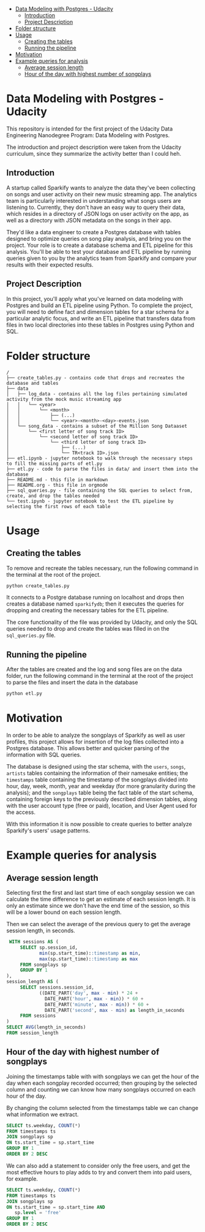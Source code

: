 - [Data Modeling with Postgres - Udacity](#orgef10cbf)
  - [Introduction](#org0461a83)
  - [Project Description](#orga82479d)
- [Folder structure](#orga1f09a9)
- [Usage](#orgde76376)
  - [Creating the tables](#orgb21f108)
  - [Running the pipeline](#org1415ac6)
- [Motivation](#orgb05d89d)
- [Example queries for analysis](#org08d8dc3)
  - [Average session length](#orge0467aa)
  - [Hour of the day with highest number of songplays](#orge29bb42)


<a id="orgef10cbf"></a>

# Data Modeling with Postgres - Udacity

This repository is intended for the first project of the Udacity Data Engineering Nanodegree Program: Data Modeling with Postgres.

The introduction and project description were taken from the Udacity curriculum, since they summarize the activity better than I could heh.


<a id="org0461a83"></a>

## Introduction

A startup called Sparkify wants to analyze the data they've been collecting on songs and user activity on their new music streaming app. The analytics team is particularly interested in understanding what songs users are listening to. Currently, they don't have an easy way to query their data, which resides in a directory of JSON logs on user activity on the app, as well as a directory with JSON metadata on the songs in their app.

They'd like a data engineer to create a Postgres database with tables designed to optimize queries on song play analysis, and bring you on the project. Your role is to create a database schema and ETL pipeline for this analysis. You'll be able to test your database and ETL pipeline by running queries given to you by the analytics team from Sparkify and compare your results with their expected results.


<a id="orga82479d"></a>

## Project Description

In this project, you'll apply what you've learned on data modeling with Postgres and build an ETL pipeline using Python. To complete the project, you will need to define fact and dimension tables for a star schema for a particular analytic focus, and write an ETL pipeline that transfers data from files in two local directories into these tables in Postgres using Python and SQL.


<a id="orga1f09a9"></a>

# Folder structure

```
/
├── create_tables.py - contains code that drops and recreates the database and tables
├── data
│   ├── log_data - contains all the log files pertaining simulated activity from the mock music streaming app
│   │   └── <year>
│   │       └── <month>
│   │           ├── (...)
│   │           └── <year>-<month>-<day>-events.json
│   └── song_data - contains a subset of the Million Song Dataaset
│       └── <first letter of song track ID>
│           └── <second letter of song track ID>
│               └── <third letter of song track ID>
│                   ├── (...)
│                   └── TR<track ID>.json
├── etl.ipynb - jupyter notebook to walk through the necessary steps to fill the missing parts of etl.py
├── etl.py - code to parse the files in data/ and insert them into the database
├── README.md - this file in markdown
├── README.org - this file in orgmode
├── sql_queries.py - file containing the SQL queries to select from, create, and drop the tables needed
└── test.ipynb - jupyter notebook to test the ETL pipeline by selecting the first rows of each table
```


<a id="orgde76376"></a>

# Usage


<a id="orgb21f108"></a>

## Creating the tables

To remove and recreate the tables necessary, run the following command in the terminal at the root of the project.

```bash
python create_tables.py
```

It connects to a Postgre database running on localhost and drops then creates a database named `sparkifydb`; then it executes the queries for dropping and creating the necessary tables for the ETL pipeline.

The core functionality of the file was provided by Udacity, and only the SQL queries needed to drop and create the tables was filled in on the `sql_queries.py` file.


<a id="org1415ac6"></a>

## Running the pipeline

After the tables are created and the log and song files are on the data folder, run the following command in the terminal at the root of the project to parse the files and insert the data in the database

```bash
python etl.py
```


<a id="orgb05d89d"></a>

# Motivation

In order to be able to analyze the songplays of Sparkify as well as user profiles, this project allows for insertion of the log files collected into a Postgres database. This allows better and quicker parsing of the information with SQL queries.

The database is designed using the star schema, with the `users`, `songs`, `artists` tables containing the information of their namesake entities; the `timestamps` table containing the timestamp of the songplays divided into hour, day, week, month, year and weekday (for more granularity during the analysis); and the `songplays` table being the fact table of the start schema, containing foreign keys to the previously described dimension tables, along with the user account type (free or paid), location, and User Agent used for the access.

With this information it is now possible to create queries to better analyze Sparkify's users' usage patterns.


<a id="org08d8dc3"></a>

# Example queries for analysis


<a id="orge0467aa"></a>

## Average session length

Selecting first the first and last start time of each songplay session we can calculate the time difference to get an estimate of each session length. It is only an estimate since we don't have the end time of the session, so this will be a lower bound on each session length.

Then we can select the average of the previous query to get the average session length, in seconds.

```sql
 WITH sessions AS (
     SELECT sp.session_id, 
            min(sp.start_time)::timestamp as min,
            max(sp.start_time)::timestamp as max
     FROM songplays sp
     GROUP BY 1
),
session_length AS (
     SELECT sessions.session_id,
            ((DATE_PART('day', max - min) * 24 +
              DATE_PART('hour', max - min)) * 60 +
              DATE_PART('minute', max - min)) * 60 +
              DATE_PART('second', max - min) as length_in_seconds
     FROM sessions
)
SELECT AVG(length_in_seconds) 
FROM session_length
```


<a id="orge29bb42"></a>

## Hour of the day with highest number of songplays

Joining the timestamps table with with songplays we can get the hour of the day when each songplay recorded occurred; then grouping by the selected column and counting we can know how many songplays occurred on each hour of the day.

By changing the column selected from the timestamps table we can change what information we extract.

```sql
SELECT ts.weekday, COUNT(*)
FROM timestamps ts
JOIN songplays sp
ON ts.start_time = sp.start_time
GROUP BY 1
ORDER BY 2 DESC
```

We can also add a statement to consider only the free users, and get the most effective hours to play adds to try and convert them into paid users, for example.

```sql
SELECT ts.weekday, COUNT(*)
FROM timestamps ts
JOIN songplays sp 
ON ts.start_time = sp.start_time AND
   sp.level = 'free'
GROUP BY 1
ORDER BY 2 DESC   
```